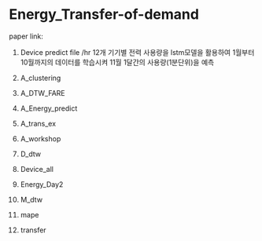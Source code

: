 # Energy_Transfer-of-demand

paper link:

1. Device predict file
/hr 12개 기기별 전력 사용량을 lstm모델을 활용하여 1월부터 10월까지의 데이터를 학습시켜 11월 1달간의 사용량(1분단위)을 예측

2. A_clustering
3. A_DTW_FARE
4. A_Energy_predict
5. A_trans_ex
6. A_workshop
7. D_dtw
8. Device_all
9. Energy_Day2
10. M_dtw
11. mape
12. transfer
